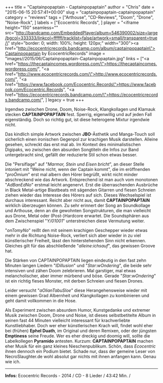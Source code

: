 +++
title = "Captainpopaptain - Captainpopaptain"
author = "Chris"
date = "2015-06-15 20:57:41+00:00"
slug = "captainpopaptain-captainpopaptain"
category = "reviews"
tags = ["Arthouse", "CD-Reviews", "Doom", "Drone", "Noise-Rock", ]
labels = ["Ecocentric Records", ]
player = "<iframe height=\"150\" seamless=\"\" src=\"http://bandcamp.com/EmbeddedPlayer/album=546390002/size=large/bgcol=333333/linkcol=ffffff/tracklist=false/artwork=small/transparent=true/\" style=\"border: 0; width: 100%; height: 120px;\" width=\"300\"><a href=\"http://ecocentricrecords.bandcamp.com/album/captainpopaptain\">Captainpopaptain by EcocentricRecords</a></iframe>"
image = "images//2015/06/Captainpopaptain-Captainpopaptain.jpg"
links = ["<a href=\"https://thecaptaincomes.wordpress.com/\">https://thecaptaincomes.wordpress.com/</a>", "<a href=\"http://www.ecocentricrecords.com/\">http://www.ecocentricrecords.com/</a>", "<a href=\"https://www.facebook.com/Ecocentric.Records\">https://www.facebook.com/Ecocentric.Records</a>", "<a href=\"https://ecocentricrecords.bandcamp.com/\">https://ecocentricrecords.bandcamp.com/</a>", ]
legacy = true
+++

Irgendwo zwischen Drone, Doom, Noise-Rock, Klangkollagen und Klamauk stecken **CAPTAINPOPAPTAIN** fest. Sperrig, eigenwillig und auf jeden Fall eigenständig. Doch so richtig gut, ist diese heterogene Mixtur irgendwie nicht.

Das kindlich simple Artwork zwischen **JBO**-Ästhetik und Manga-Touch soll sicherlich einen ironischen Gegenpol zur krachigen Musik darstellen. Alleine gesehen, schreckt das erst mal ab. Im Kontext des minimalistischen Digipaks, wo zwischen den absurden Songtiteln die Infos zur Band untergebracht sind, gefällt der reduzierte Stil schon etwas besser.

Die "Persiflage" auf "_Marmor, Stein und Eisen bricht_", an dieser Stelle intoniert mit "Weine nicht, wenn der Captain kommt", die im eröffnenden "_proÖmium_" erst mal albern den Hörer begrüßt, wirkt nicht minder abschreckend wie das Artwork. Entsprechend ist man auch vom monotonen "_AdBanEdNo_" erstmal leicht angenervt. Erst die überraschenden Ausbrüche in Black Metal-artige Blastbeats mit sägenden Gitarren und fiesen Schreien ziehen wieder das Interesse des Hörers auf sich. Dieses Wechselspiel ist durchaus interessant. Reicht aber nicht aus, damit **CAPTAINPOPAPTAIN** wirklich überzeugen können. Zu sehr erinnert der Song an Soundkollage und Arthouse, denn an die gewohnten Songstrukturen, die man vielleicht aus Drone, Metal oder (Post-)Hardcore erwartet. Die Soundsphären aus dem Zwischenspiel "_Y/01001_" unterstreichen diese Vermutung weiter.

"_onTomyNo_" reißt den mit seinem krachigen Geschepper wieder etwas mehr in die Richtung Noise-Rock, verliert sich aber wieder in zu viel künstlerischer Freiheit, lässt den hinterstehenden Sinn nicht erkennen. Gleiches gilt für das abschließende "_alleine:ichsauf_", das gewissen Groove hat.

Die Stärken von CAPTAINPOPAPTAIN liegen eindeutig in den fast zehn Minuten langen Liedern "_IDillusion_" und "_Star:wOndering_", die beide sehr intensiven und zähen Doom zelebrieren. Mal garstiger, mal etwas melancholischer, aber immer mürbend und böse. Gerade "_Star:wOndering_" ist ein richtig fieses Monster, mit derben Schreien und fiesen Drones.

Leider versucht "_aOlianTabuSloe_" diese Herangehensweise wieder mit einem gewissen Grad Albernheit und Klangkollagen zu kombinieren und geht damit vollkommen in die Hose.

Als Experiment zwischen absurdem Humor, Kunstgedanke und extremer Musik zwischen Doom, Drone und Noise, ist dieses selbstbetitelte Album in seinen fast 44 Minuten vielleicht interessant für krachverliebte Kunstliebhaber. Doch wer eher künstlerischen Krach will, findet wohl eher bei (frühen) **Ephel Duath**, im Original und deren Remixen, oder der jüngsten **Emptiness** seine Freude. Wer es eher dreckig und doomig will, sollte die Labelkollegen **Pyramido** antesten.
Kurzum: **CAPTAINPOPAPTAIN** machen eher Musik für ein ganz kleines Nieschenpublikum. Schön, dass _Ecocentric_ ihnen dennoch ein Podium bietet. Schade nur, dass der gemeine Leser von NecroSlaughter.de wohl absolut gar nichts mit ihnen anfangen kann. Genau wie ich.





---
**Infos:**
Ecocentric Records - 2014 / 
CD - 8 Lieder / 43:42 Min. / 

